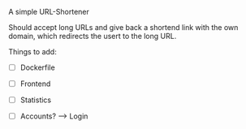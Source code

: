A simple URL-Shortener

Should accept long URLs and give back a shortend link with the own domain, which redirects the usert to the long URL.

Things to add:
- [ ] Dockerfile 
- [ ] Frontend 
- [ ] Statistics
- [ ] Accounts? —> Login

